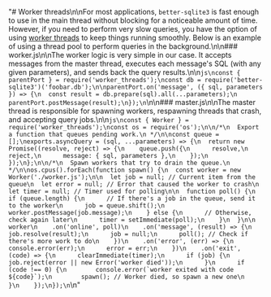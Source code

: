 "# Worker threads\n\nFor most applications, `better-sqlite3` is fast enough to use in the main thread without blocking for a noticeable amount of time. However, if you need to perform very slow queries, you have the option of using [worker threads](https://nodejs.org/api/worker_threads.html) to keep things running smoothly. Below is an example of using a thread pool to perform queries in the background.\n\n### worker.js\n\nThe worker logic is very simple in our case. It accepts messages from the master thread, executes each message's SQL (with any given parameters), and sends back the query results.\n\n```js\nconst { parentPort } = require('worker_threads');\nconst db = require('better-sqlite3')('foobar.db');\n\nparentPort.on('message', ({ sql, parameters }) => {\n  const result = db.prepare(sql).all(...parameters);\n  parentPort.postMessage(result);\n});\n```\n\n### master.js\n\nThe master thread is responsible for spawning workers, respawning threads that crash, and accepting query jobs.\n\n```js\nconst { Worker } = require('worker_threads');\nconst os = require('os');\n\n/*\n  Export a function that queues pending work.\n */\n\nconst queue = [];\nexports.asyncQuery = (sql, ...parameters) => {\n  return new Promise((resolve, reject) => {\n    queue.push({\n      resolve,\n      reject,\n      message: { sql, parameters },\n    });\n  });\n};\n\n/*\n  Spawn workers that try to drain the queue.\n */\n\nos.cpus().forEach(function spawn() {\n  const worker = new Worker('./worker.js');\n\n  let job = null; // Current item from the queue\n  let error = null; // Error that caused the worker to crash\n  let timer = null; // Timer used for polling\n\n  function poll() {\n    if (queue.length) {\n      // If there's a job in the queue, send it to the worker\n      job = queue.shift();\n      worker.postMessage(job.message);\n    } else {\n      // Otherwise, check again later\n      timer = setImmediate(poll);\n    }\n  }\n\n  worker\n    .on('online', poll)\n    .on('message', (result) => {\n      job.resolve(result);\n      job = null;\n      poll(); // Check if there's more work to do\n    })\n    .on('error', (err) => {\n      console.error(err);\n      error = err;\n    })\n    .on('exit', (code) => {\n      clearImmediate(timer);\n      if (job) {\n        job.reject(error || new Error('worker died'));\n      }\n      if (code !== 0) {\n        console.error(`worker exited with code ${code}`);\n        spawn(); // Worker died, so spawn a new one\n      }\n    });\n});\n```\n"